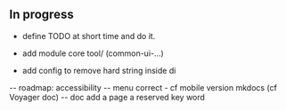 ## In progress

- define TODO at short time and do it.
  
- add module core tool/ (common-ui-...)
- add config to remove hard string inside di

-- roadmap: accessibility
-- menu correct - cf mobile version mkdocs (cf Voyager doc)
-- doc add a page a reserved key word